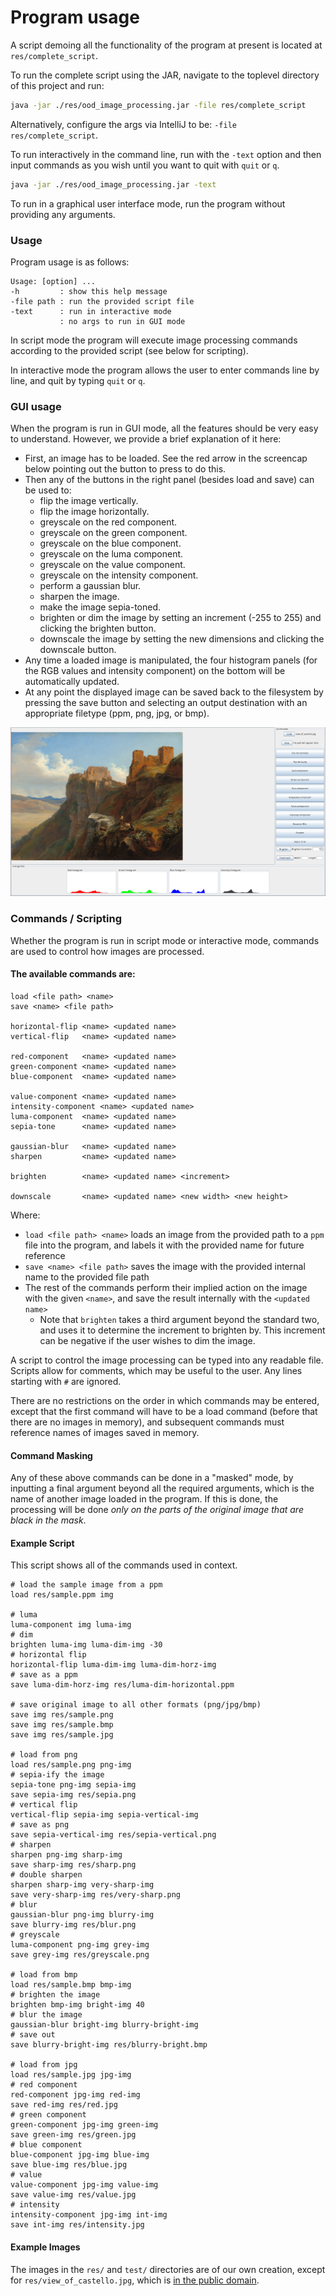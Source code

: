 # Program usage

A script demoing all the functionality of the program at present is located at `res/complete_script`.

To run the complete script using the JAR, navigate to the toplevel directory of this project and run:
```bash
java -jar ./res/ood_image_processing.jar -file res/complete_script
```

Alternatively, configure the args via IntelliJ to be:
`-file res/complete_script`.

To run interactively in the command line, run with the `-text` option
and then input commands as you wish until you want to quit with `quit` or `q`.
```bash
java -jar ./res/ood_image_processing.jar -text
```

To run in a graphical user interface mode, run the program without providing any arguments.

### Usage

Program usage is as follows:
```
Usage: [option] ...
-h         : show this help message
-file path : run the provided script file
-text      : run in interactive mode
           : no args to run in GUI mode
```

In script mode the program will execute image processing commands
according to the provided script (see below for scripting).

In interactive mode the program allows the user to enter commands line by line,
and quit by typing `quit` or `q`.

### GUI usage

When the program is run in GUI mode, all the features should be very easy
to understand. However, we provide a brief explanation of it here:
- First, an image has to be loaded. See the red arrow in the screencap below
pointing out the button to press to do this.
- Then any of the buttons in the right panel (besides load and save) can be used to:
  - flip the image vertically.
  - flip the image horizontally.
  - greyscale on the red component.
  - greyscale on the green component.
  - greyscale on the blue component.
  - greyscale on the luma component.
  - greyscale on the value component.
  - greyscale on the intensity component.
  - perform a gaussian blur.
  - sharpen the image.
  - make the image sepia-toned.
  - brighten or dim the image by setting an increment (-255 to 255) and
clicking the brighten button.
  - downscale the image by setting the new dimensions and clicking the downscale button.
- Any time a loaded image is manipulated, the four histogram panels (for the RGB values and
  intensity component) on the bottom will be automatically updated.
- At any point the displayed image can be saved back to the filesystem by pressing
the save button and selecting an output destination with an appropriate filetype
(ppm, png, jpg, or bmp).

![demo.png](res/demo.png)

### Commands / Scripting

Whether the program is run in script mode or interactive mode, commands are used to
control how images are processed.

#### The available commands are:
```
load <file path> <name>
save <name> <file path>

horizontal-flip <name> <updated name>
vertical-flip   <name> <updated name>

red-component   <name> <updated name>
green-component <name> <updated name>
blue-component  <name> <updated name>

value-component <name> <updated name>
intensity-component <name> <updated name>
luma-component  <name> <updated name>
sepia-tone      <name> <updated name>

gaussian-blur   <name> <updated name>
sharpen         <name> <updated name>

brighten        <name> <updated name> <increment>

downscale       <name> <updated name> <new width> <new height>
```

Where:
- `load <file path> <name>` loads an image from the provided path to a `ppm` file into the program,
  and labels it with the provided name for future reference
- `save <name> <file path>` saves the image with the provided internal name to the provided file path
- The rest of the commands perform their implied action on the image with the given `<name>`,
  and save the result internally with the `<updated name>`
    - Note that `brighten` takes a third argument beyond the standard two,
      and uses it to determine the increment to brighten by.
      This increment can be negative if the user wishes to dim the image.

A script to control the image processing can be typed into any readable file.
Scripts allow for comments, which may be useful to the user.
Any lines starting with `#` are ignored.

There are no restrictions on the order in which commands may be entered, except that the first command
will have to be a load command (before that there are no images in memory), and subsequent commands
must reference names of images saved in memory.

#### Command Masking

Any of these above commands can be done in a "masked" mode, by inputting a final argument beyond
all the required arguments, which is the name of another image loaded in the program. If this is
done, the processing will be done _only on the parts of the original image that are black in the mask_.

#### Example Script

This script shows all of the commands used in context.

```
# load the sample image from a ppm
load res/sample.ppm img

# luma
luma-component img luma-img
# dim
brighten luma-img luma-dim-img -30
# horizontal flip
horizontal-flip luma-dim-img luma-dim-horz-img
# save as a ppm
save luma-dim-horz-img res/luma-dim-horizontal.ppm

# save original image to all other formats (png/jpg/bmp)
save img res/sample.png
save img res/sample.bmp
save img res/sample.jpg

# load from png
load res/sample.png png-img
# sepia-ify the image
sepia-tone png-img sepia-img
save sepia-img res/sepia.png
# vertical flip
vertical-flip sepia-img sepia-vertical-img
# save as png
save sepia-vertical-img res/sepia-vertical.png
# sharpen
sharpen png-img sharp-img
save sharp-img res/sharp.png
# double sharpen
sharpen sharp-img very-sharp-img
save very-sharp-img res/very-sharp.png
# blur
gaussian-blur png-img blurry-img
save blurry-img res/blur.png
# greyscale
luma-component png-img grey-img
save grey-img res/greyscale.png

# load from bmp
load res/sample.bmp bmp-img
# brighten the image
brighten bmp-img bright-img 40
# blur the image
gaussian-blur bright-img blurry-bright-img
# save out
save blurry-bright-img res/blurry-bright.bmp

# load from jpg
load res/sample.jpg jpg-img
# red component
red-component jpg-img red-img
save red-img res/red.jpg
# green component
green-component jpg-img green-img
save green-img res/green.jpg
# blue component
blue-component jpg-img blue-img
save blue-img res/blue.jpg
# value
value-component jpg-img value-img
save value-img res/value.jpg
# intensity
intensity-component jpg-img int-img
save int-img res/intensity.jpg
```

#### Example Images

The images in the `res/` and `test/` directories are of our own creation,
except for `res/view_of_castello.jpg`, which is [in the public domain](https://www.nga.gov/collection/art-object-page.130897.html).
